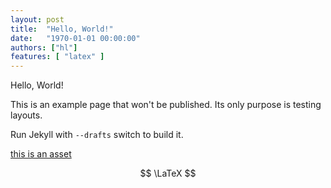 ```yaml
---
layout: post
title:  "Hello, World!"
date:   "1970-01-01 00:00:00"
authors: ["hl"]
features: [ "latex" ]
---
```


Hello, World! 

This is an example page that won't be published. Its only purpose is testing layouts. 

Run Jekyll with `--drafts` switch to build it.

[this is an asset](hello-world.txt)

$$ \LaTeX $$
